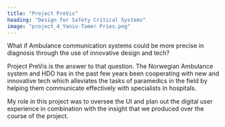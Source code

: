```yaml
---
title: "Project PreVis"
heading: "Design for Safety Critical Systems"
image: "project_4_Yaniv-Tamer Pries.png"
---
```


What if Ambulance communication systems could be more precise in diagnosis through the use of innovative design and tech?

Project PreVis is the answer to that question. The Norwegian Ambulance system and HDO has in the past few years been cooperating with new and innovative tech which alleviates the tasks of paramedics in the field by helping them communicate effectively with specialists in hospitals.

My role in this project was to oversee the UI and plan out the digital user experience in combination with the insight that we produced over the course of the project.
